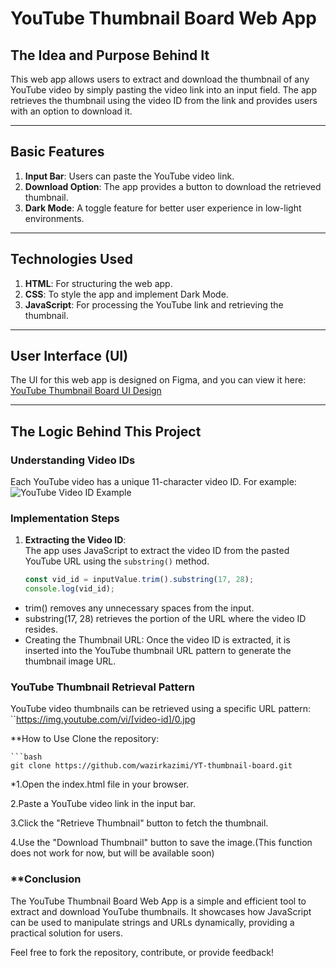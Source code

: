 # YouTube Thumbnail Board Web App  

## **The Idea and Purpose Behind It**  

This web app allows users to extract and download the thumbnail of any YouTube video by simply pasting the video link into an input field. The app retrieves the thumbnail using the video ID from the link and provides users with an option to download it.  

---

## **Basic Features**  

1. **Input Bar**: Users can paste the YouTube video link.  
2. **Download Option**: The app provides a button to download the retrieved thumbnail.  
3. **Dark Mode**: A toggle feature for better user experience in low-light environments.  

---

## **Technologies Used**  

1. **HTML**: For structuring the web app.  
2. **CSS**: To style the app and implement Dark Mode.  
3. **JavaScript**: For processing the YouTube link and retrieving the thumbnail.  

---

## **User Interface (UI)**  

The UI for this web app is designed on Figma, and you can view it here:  
[YouTube Thumbnail Board UI Design](https://www.figma.com/design/v7YvCRjjoWiIHqcXkZ6c4r/YT-Thumbnail-Board?m=auto&t=vsAKoZ8zebYuiFef-1)  

---

## **The Logic Behind This Project**  


### **Understanding Video IDs**  

Each YouTube video has a unique 11-character video ID. For example:  
![YouTube Video ID Example](https://prod-files-secure.s3.us-west-2.amazonaws.com/8949c4bb-a1db-41e9-8dd3-0959add727c6/d45837e3-72e7-48e5-b120-552e0745016b/68259b53-fb4b-40f7-9573-68f024e2b306.png)

### **Implementation Steps**  

1. **Extracting the Video ID**:  
   The app uses JavaScript to extract the video ID from the pasted YouTube URL using the `substring()` method.  
   ```javascript
   const vid_id = inputValue.trim().substring(17, 28);
   console.log(vid_id);
  - trim() removes any unnecessary spaces from the input.
  - substring(17, 28) retrieves the portion of the URL where the video ID resides.
  - Creating the Thumbnail URL:
Once the video ID is extracted, it is inserted into the YouTube thumbnail URL pattern to generate the thumbnail image URL.

### **YouTube Thumbnail Retrieval Pattern**  

YouTube video thumbnails can be retrieved using a specific URL pattern:  
``https://img.youtube.com/vi/[video-id]/0.jpg

**How to Use
Clone the repository:

    ```bash
    git clone https://github.com/wazirkazimi/YT-thumbnail-board.git

 *1.Open the index.html file in your browser.

 2.Paste a YouTube video link in the input bar.

 3.Click the "Retrieve Thumbnail" button to fetch the thumbnail.

 4.Use the "Download Thumbnail" button to save the image.(This function does not work for now, but will be available soon)

### **Conclusion
The YouTube Thumbnail Board Web App is a simple and efficient tool to extract and download YouTube thumbnails. It showcases how JavaScript can be used to manipulate strings and URLs dynamically, providing a practical solution for users.

Feel free to fork the repository, contribute, or provide feedback!
